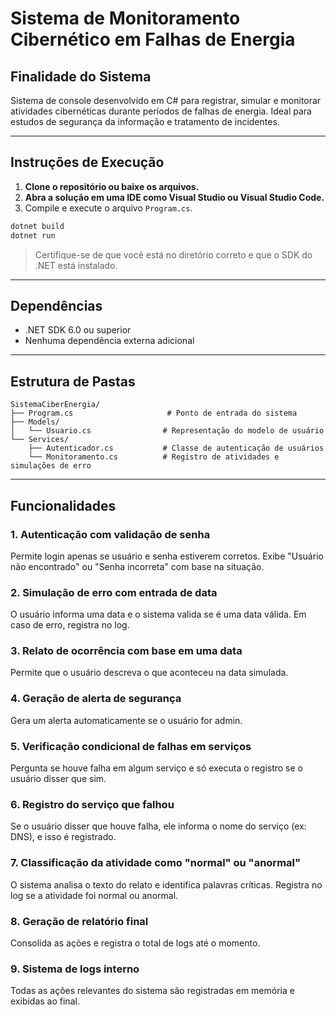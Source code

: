 
# Sistema de Monitoramento Cibernético em Falhas de Energia

## Finalidade do Sistema

Sistema de console desenvolvido em C# para registrar, simular e monitorar atividades cibernéticas durante períodos de falhas de energia. 
Ideal para estudos de segurança da informação e tratamento de incidentes.

---

## Instruções de Execução

1. **Clone o repositório ou baixe os arquivos.**
2. **Abra a solução em uma IDE como Visual Studio ou Visual Studio Code.**
3. Compile e execute o arquivo `Program.cs`.

```bash
dotnet build
dotnet run
```

> Certifique-se de que você está no diretório correto e que o SDK do .NET está instalado.

---

## Dependências

- .NET SDK 6.0 ou superior
- Nenhuma dependência externa adicional

---

## Estrutura de Pastas

```
SistemaCiberEnergia/
├── Program.cs                     # Ponto de entrada do sistema
├── Models/
│   └── Usuario.cs                # Representação do modelo de usuário
└── Services/
    ├── Autenticador.cs           # Classe de autenticação de usuários
    └── Monitoramento.cs          # Registro de atividades e simulações de erro
```

---

## Funcionalidades

### 1. Autenticação com validação de senha
Permite login apenas se usuário e senha estiverem corretos.
Exibe "Usuário não encontrado" ou "Senha incorreta" com base na situação.

### 2. Simulação de erro com entrada de data
O usuário informa uma data e o sistema valida se é uma data válida.
Em caso de erro, registra no log.

### 3. Relato de ocorrência com base em uma data
Permite que o usuário descreva o que aconteceu na data simulada.

### 4. Geração de alerta de segurança
Gera um alerta automaticamente se o usuário for admin.

### 5. Verificação condicional de falhas em serviços
Pergunta se houve falha em algum serviço e só executa o registro se o usuário disser que sim.

### 6. Registro do serviço que falhou
Se o usuário disser que houve falha, ele informa o nome do serviço (ex: DNS), e isso é registrado.

### 7. Classificação da atividade como "normal" ou "anormal"
O sistema analisa o texto do relato e identifica palavras críticas.
Registra no log se a atividade foi normal ou anormal.

### 8. Geração de relatório final
Consolida as ações e registra o total de logs até o momento.

### 9. Sistema de logs interno
Todas as ações relevantes do sistema são registradas em memória e exibidas ao final.
